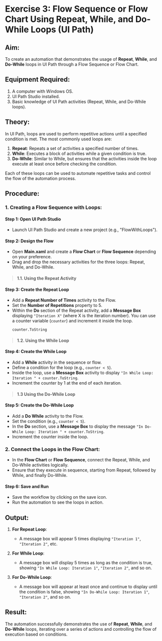 # Exercise 3: Flow Sequence or Flow Chart Using Repeat, While, and Do-While Loops (UI Path)

## Aim:
To create an automation that demonstrates the usage of **Repeat**, **While**, and **Do-While** loops in UI Path through a Flow Sequence or Flow Chart.

## Equipment Required:
1. A computer with Windows OS.
2. UI Path Studio installed.
3. Basic knowledge of UI Path activities (Repeat, While, and Do-While loops).

## Theory:
In UI Path, loops are used to perform repetitive actions until a specified condition is met. The most commonly used loops are:

1. **Repeat**: Repeats a set of activities a specified number of times.
2. **While**: Executes a block of activities while a given condition is true.
3. **Do-While**: Similar to While, but ensures that the activities inside the loop execute at least once before checking the condition.

Each of these loops can be used to automate repetitive tasks and control the flow of the automation process.

## Procedure:

### 1. **Creating a Flow Sequence with Loops**:
#### Step 1: Open UI Path Studio
- Launch UI Path Studio and create a new project (e.g., "FlowWithLoops").

#### Step 2: Design the Flow
- Open **Main.xaml** and create a **Flow Chart** or **Flow Sequence** depending on your preference.
- Drag and drop the necessary activities for the three loops: Repeat, While, and Do-While.


>#### 1.1. **Using the Repeat Activity**

#### Step 3: Create the Repeat Loop
- Add a **Repeat Number of Times** activity to the Flow.
- Set the **Number of Repetitions** property to 5.
- Within the **Do** section of the Repeat activity, add a **Message Box** displaying `"Iteration X"` (where X is the iteration number). You can use a counter variable (`counter`) and increment it inside the loop.
  ```VB
  counter.ToString
  ```


>#### 1.2. **Using the While Loop**

#### Step 4: Create the While Loop
- Add a **While** activity in the sequence or flow.
- Define a condition for the loop (e.g., `counter < 5`).
- Inside the loop, use a **Message Box** activity to display `"In While Loop: Iteration " + counter.ToString`.
- Increment the counter by 1 at the end of each iteration.


>#### 1.3 **Using the Do-While Loop**

#### Step 5: Create the Do-While Loop
- Add a **Do While** activity to the Flow.
- Set the condition (e.g., `counter < 5`).
- In the **Do** section, use a **Message Box** to display the message `"In Do-While Loop: Iteration " + counter.ToString`.
- Increment the counter inside the loop.


### 2. **Connect the Loops in the Flow Chart**:
- In the **Flow Chart** or **Flow Sequence**, connect the Repeat, While, and Do-While activities logically.
- Ensure that they execute in sequence, starting from Repeat, followed by While, and finally Do-While.

#### Step 6: Save and Run
- Save the workflow by clicking on the save icon.
- Run the automation to see the loops in action.



## Output:
1. **For Repeat Loop**: 
   - A message box will appear 5 times displaying `"Iteration 1"`, `"Iteration 2"`, etc.
   
2. **For While Loop**:
   - A message box will display 5 times as long as the condition is true, showing `"In While Loop: Iteration 1"`, `"Iteration 2"`, and so on.

3. **For Do-While Loop**:
   - A message box will appear at least once and continue to display until the condition is false, showing `"In Do-While Loop: Iteration 1"`, `"Iteration 2"`, and so on.

## Result:
The automation successfully demonstrates the use of **Repeat**, **While**, and **Do-While** loops, iterating over a series of actions and controlling the flow of execution based on conditions.

